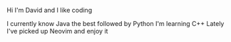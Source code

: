 Hi I'm David and I like coding

I currently know Java the best followed by Python
I'm learning C++
Lately I've picked up Neovim and enjoy it
